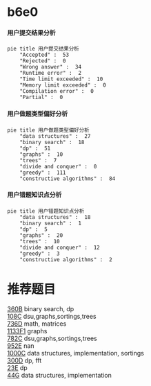 # b6e0

<!-- tabs:start -->



#### **用户提交结果分析**

```mermaid
pie title 用户提交结果分析
    "Accepted" :  53
    "Rejected" :  0
    "Wrong answer" :  34
    "Runtime error" :  2
    "Time limit exceeded" :  10
    "Memory limit exceeded" :  0
    "Compilation error" :  0
    "Partial" :  0
```

#### **用户做题类型偏好分析**

```mermaid
pie title 用户做题类型偏好分析
    "data structures" :  27
    "binary search" :  18
    "dp" :  51
    "graphs" :  10
    "trees" :  7
    "divide and conquer" :  0
    "greedy" :  111
    "constructive algorithms" :  84
```
#### **用户错题知识点分析**

```mermaid
pie title 用户错题知识点分析
    "data structures" :  18
    "binary search" :  1
    "dp" :  5
    "graphs" :  20
    "trees" :  10
    "divide and conquer" :  12
    "greedy" :  3
    "constructive algorithms" :  2
```



<!-- tabs:end -->
# 推荐题目
[360B](https://codeforces.com/contest/360/problem/B)		binary search,
                        dp		  
[108C](https://codeforces.com/contest/108/problem/C)		dsu,graphs,sortings,trees		  
[736D](https://codeforces.com/contest/736/problem/D)		math,
                        matrices		  
[1133F1](https://codeforces.com/contest/1133F/problem/1)		graphs		  
[782C](https://codeforces.com/contest/782/problem/C)		dsu,graphs,sortings,trees		  
[952E](https://codeforces.com/contest/952/problem/E)		nan		  
[1000C](https://codeforces.com/contest/1000/problem/C)		data structures,
                        implementation,
                        sortings		  
[300D](https://codeforces.com/contest/300/problem/D)		dp,
                        fft		  
[23E](https://codeforces.com/contest/23/problem/E)		dp		  
[44G](https://codeforces.com/contest/44/problem/G)		data structures,
                        implementation		  
